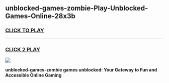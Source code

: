 
## unblocked-games-zombie-Play-Unblocked-Games-Online-28x3b
<h3>
<a href="https://premium76.site?title=unblocked-games-zombie&ref=24A">CLICK TO PLAY</a></h3>
<hr>

<h3>
<a href="https://premium76.site?title=unblocked-games-zombie&ref=24A">CLICK 2 PLAY</a>
  
</h3>

<a href="https://premium76.site?title=unblocked-games-zombie&ref=24A"><img src="https://clearcache.store/games.png"></a>


**unblocked-games-zombie games unblocked: Your Gateway to Fun and Accessible Online Gaming**
